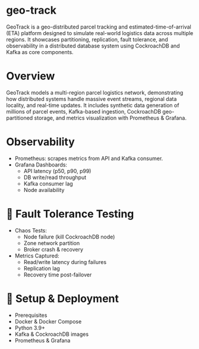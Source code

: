 # geo-track
GeoTrack is a geo-distributed parcel tracking and estimated-time-of-arrival (ETA) platform designed to simulate real-world logistics data across multiple regions. It showcases partitioning, replication, fault tolerance, and observability in a distributed database system using CockroachDB and Kafka as core components.

# Overview
GeoTrack models a multi-region parcel logistics network, demonstrating how distributed systems handle massive event streams, regional data locality, and real-time updates.
It includes synthetic data generation of millions of parcel events, Kafka-based ingestion, CockroachDB geo-partitioned storage, and metrics visualization with Prometheus & Grafana.

# Observability
- Prometheus: scrapes metrics from API and Kafka consumer.
- Grafana Dashboards:
    - API latency (p50, p90, p99)
    - DB write/read throughput
    - Kafka consumer lag
    - Node availability

# 🧨 Fault Tolerance Testing
- Chaos Tests:
    - Node failure (kill CockroachDB node)
    - Zone network partition
    - Broker crash & recovery
- Metrics Captured:
    - Read/write latency during failures
    - Replication lag
    - Recovery time post-failover

# 🧰 Setup & Deployment
- Prerequisites
- Docker & Docker Compose
- Python 3.9+
- Kafka & CockroachDB images
- Prometheus & Grafana